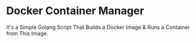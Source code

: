 # Docker Container Manager
It's a Simple Golang Script That Builds a Docker Image &amp; Runs a Container from This Image.
